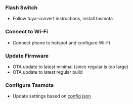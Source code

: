 ### Flash Switch
- Follow tuya-convert instructions, install tasmota

### Connect to Wi-Fi
- Connect phone to hotspot and configure Wi-Fi

### Update Firmware
- OTA update to latest minimal (since regular is too large)
- OTA update to latest regular build

### Configure Tasmota
- Update settings based on [config json](https://github.com/iKrushYou/smart-home-setup/blob/main/tasmota/treatlife-switch-config)
